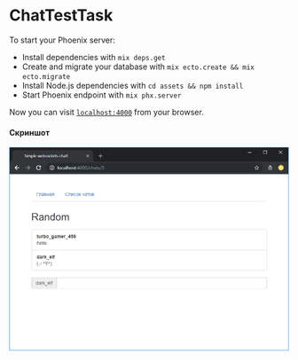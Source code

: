 # ChatTestTask

To start your Phoenix server:

  * Install dependencies with `mix deps.get`
  * Create and migrate your database with `mix ecto.create && mix ecto.migrate`
  * Install Node.js dependencies with `cd assets && npm install`
  * Start Phoenix endpoint with `mix phx.server`

Now you can visit [`localhost:4000`](http://localhost:4000) from your browser.

#### Скриншот
![Chat](https://raw.githubusercontent.com/borisdrovnin/chat_test_task/edd4a92fbe779aca0dfb5f07c6e318c0c942c215/chat_example1.png)


